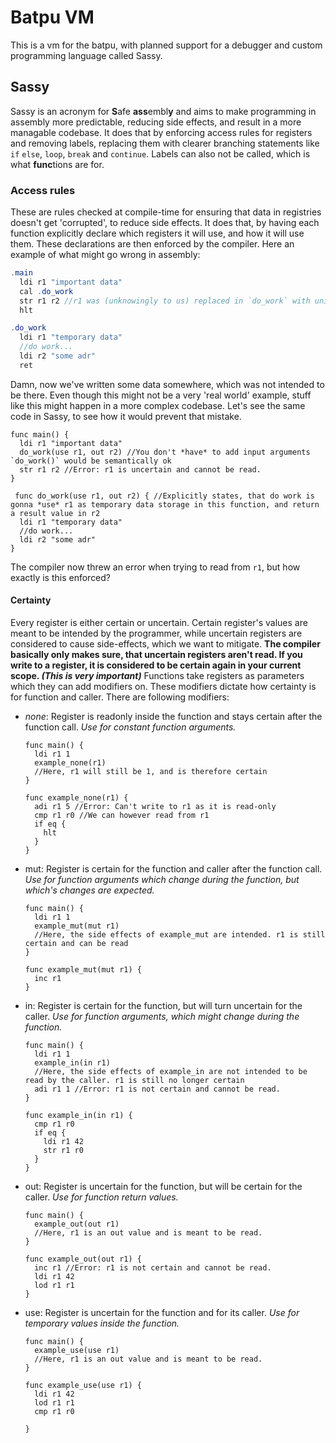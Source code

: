 # Batpu VM
This is a vm for the batpu, with planned support for a debugger and custom programming language called Sassy.
## Sassy
Sassy is an acronym for **S**afe **ass**embl**y** and aims to make programming in assembly more predictable, reducing side effects, and result in a more managable codebase.
It does that by enforcing access rules for registers and removing labels, replacing them with clearer branching statements like `if` `else`, `loop`, `break` and `continue`. Labels can also not be called, which is what **func**tions are for.
### Access rules
These are rules checked at compile-time for ensuring that data in registries doesn't get 'corrupted', to reduce side effects.
It does that, by having each function explicitly declare which registers it will use, and how it will use them. These declarations are then enforced by the compiler.
Here an example of what might go wrong in assembly:
```as
.main
  ldi r1 "important data"
  cal .do_work
  str r1 r2 //r1 was (unknowingly to us) replaced in `do_work` with unintentional data (Not good)
  hlt

.do_work
  ldi r1 "temporary data"
  //do work...
  ldi r2 "some adr"
  ret
```
Damn, now we've written some data somewhere, which was not intended to be there. Even though this might not be a very 'real world' example, stuff like this might happen in a more complex codebase. Let's see the same code in Sassy, to see how it would prevent that mistake.
```sy
func main() {
  ldi r1 "important data"
  do_work(use r1, out r2) //You don't *have* to add input arguments `do_work()` would be semantically ok
  str r1 r2 //Error: r1 is uncertain and cannot be read.
}

 func do_work(use r1, out r2) { //Explicitly states, that do work is gonna *use* r1 as temporary data storage in this function, and return a result value in r2
  ldi r1 "temporary data"
  //do work...
  ldi r2 "some adr"
}
```
The compiler now threw an error when trying to read from `r1`, but how exactly is this enforced?

#### Certainty
Every register is either certain or uncertain. Certain register's values are meant to be intended by the programmer, while uncertain registers are considered to cause side-effects, which we want to mitigate. 
**The compiler basically only makes sure, that uncertain registers aren't read. If you write to a register, it is considered to be certain again in your current scope. *(This is very important)***
Functions take registers as parameters which they can add modifiers on. These modifiers dictate how certainty is for function and caller.
There are following modifiers:

  - *none*: Register is readonly inside the function and stays certain after the function call. *Use for constant function arguments.*
    ```sy
    func main() {
      ldi r1 1
      example_none(r1)
      //Here, r1 will still be 1, and is therefore certain
    }
    
    func example_none(r1) {
      adi r1 5 //Error: Can't write to r1 as it is read-only
      cmp r1 r0 //We can however read from r1
      if eq {
        hlt
      }
    }
    ```
  - mut: Register is certain for the function and caller after the function call. *Use for function arguments which change during the function, but which's changes are expected.*
    ```sy
    func main() {
      ldi r1 1
      example_mut(mut r1)
      //Here, the side effects of example_mut are intended. r1 is still certain and can be read
    }
    
    func example_mut(mut r1) {
      inc r1
    }
    ```
  - in: Register is certain for the function, but will turn uncertain for the caller. *Use for function arguments, which might change during the function.*
    ```sy
    func main() {
      ldi r1 1
      example_in(in r1)
      //Here, the side effects of example_in are not intended to be read by the caller. r1 is still no longer certain
      adi r1 1 //Error: r1 is not certain and cannot be read.
    }
    
    func example_in(in r1) {
      cmp r1 r0
      if eq {
        ldi r1 42
        str r1 r0
      }
    }
    ```
  - out: Register is uncertain for the function, but will be certain for the caller. *Use for function return values.*
    ```sy
    func main() {
      example_out(out r1)
      //Here, r1 is an out value and is meant to be read.
    }
    
    func example_out(out r1) {
      inc r1 //Error: r1 is not certain and cannot be read.
      ldi r1 42
      lod r1 r1
    }
    ```
  - use: Register is uncertain for the function and for its caller. *Use for temporary values inside the function.*
    ```sy
    func main() {
      example_use(use r1)
      //Here, r1 is an out value and is meant to be read.
    }
    
    func example_use(use r1) {
      ldi r1 42
      lod r1 r1
      cmp r1 r0
      
    }
    ```


